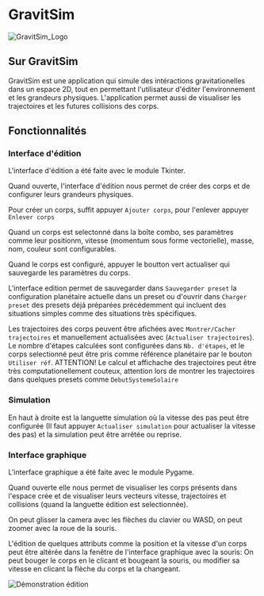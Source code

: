 # GravitSim

![GravitSim_Logo](https://media.discordapp.net/attachments/1118301544765456455/1138277972583927818/logo3.png?ex=65efab78&is=65dd3678&hm=e8141d43844f431bc76fd0c2232187563b7f7cbb7a6bfc186b8fa15d5afcbb4e&=&format=webp&quality=lossless&width=280&height=280)

## Sur GravitSim
GravitSim est une application qui simule des intéractions gravitationelles dans un espace 2D, tout en permettant l'utilisateur d'éditer l'environnement et les grandeurs physiques. L'application permet aussi de visualiser les trajectoires et les futures collisions des corps.

## Fonctionnalités
### Interface d'édition
L'interface d'édition a été faite avec le module Tkinter.

Quand ouverte, l'interface d'édition nous permet de créer des corps et de configurer leurs grandeurs physiques.

Pour créer un corps, suffit appuyer `Ajouter corps`, pour l'enlever appuyer `Enlever corps`

Quand un corps est selectonné dans la boîte combo, ses paramètres comme leur positionm, vitesse (momentum sous forme vectorielle), masse, nom, couleur sont configurables.

Quand le corps est configuré, appuyer le boutton vert actualiser qui sauvegarde les paramètres du corps. 

L'interface edition permet de sauvegarder dans `Sauvegarder preset` la configuration planétaire actuelle dans un preset ou d'ouvrir dans `Charger preset` des presets déjá préparées précédemment qui incluent des situations simples comme des situations très spécifiques.

Les trajectoires des corps peuvent être afichées avec `Montrer/Cacher trajectoires` et manuellement actualisées avec (`Actualiser trajectoires`). Le nombre d'étapes calculées sont configurées dans `Nb. d'étapes`, et le corps selectionné peut être pris comme référence planétaire par le bouton `Utiliser réf`. ATTENTION! Le calcul et affichache des trajectoires peut être très computationellement couteux, attention lors de montrer les trajectoires dans quelques presets comme `DebutSystemeSolaire`

### Simulation
En haut à droite est la languette simulation où la vitesse des pas peut être configurée (Il faut appuyer `Actualiser simulation` pour actualiser la vitesse des pas) et la simulation peut être arrêtée ou reprise.

### Interface graphique
L'interface graphique a été faite avec le module Pygame.

Quand ouverte elle nous permet de visualiser les corps présents dans l'espace crée et de visualiser leurs vecteurs vitesse, trajectoires et collisions (quand la languette édition est selectionnée).

On peut glisser la camera avec les flèches du clavier ou WASD, on peut zoomer avec la roue de la souris.

L'édition de quelques attributs comme la position et la vitesse d'un corps peut être altérée dans la fenêtre de l'interface graphique avec la souris: On peut bouger le corps en le clicant et bougeant la souris, ou modifier sa vitesse en clicant la flèche du corps et la changeant.

![Démonstration édition](https://cdn.discordapp.com/attachments/1193679938461638656/1207426813903765574/Animation2144.gif?ex=65f20fd9&is=65df9ad9&hm=761a51a743a8845c55f3f2ed9ad7bc22ce3def8661d30ec4ec2e8321b872f18b&)
